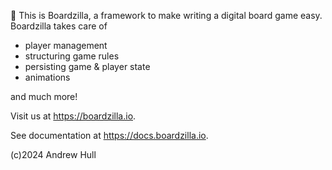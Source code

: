 👋 This is Boardzilla, a framework to make writing a digital board game easy. Boardzilla takes care of

- player management
- structuring game rules
- persisting game & player state
- animations

and much more!

Visit us at https://boardzilla.io.

See documentation at https://docs.boardzilla.io.

(c)2024 Andrew Hull
